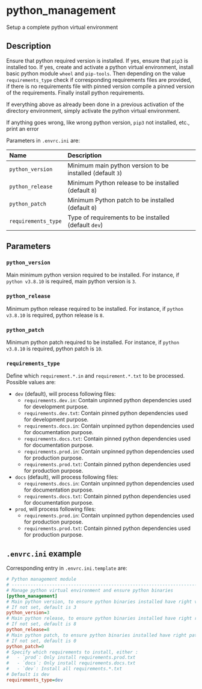 # python_management
Setup a complete python virtual environment

## Description

Ensure that python required version is installed. If yes, ensure that `pip3`
is installed too. If yes, create and activate a python virtual environment,
install basic python module `wheel` and `pip-tools`. Then depending on the
value `requirements_type` check if corresponding requirements files are
provided, if there is no requirements file with pinned version compile a
pinned version of the requirements. Finally install python requirements.

If everything above as already been done in a previous activation of the
directory environment, simply activate the python virtual environment.

If anything goes wrong, like wrong python version, `pip3` not installed,
etc., print an error

Parameters in `.envrc.ini` are:

<center>

| Name                | Description                                               |
| :------------------ | :-------------------------------------------------------- |
| `python_version`    | Minimum main python version to be installed (default `3`) |
| `python_release`    | Minimum Python release to be installed (default `8`)      |
| `python_patch`      | Minimum Python patch to be installed (default `0`)        |
| `requirements_type` | Type of requirements to be installed (default `dev`)      |

</center>

## Parameters

### `python_version`

Main minimum python version required to be installed. For instance, if
`python v3.8.10` is required, main python version is `3`.

### `python_release`

Minimum python release required to be installed. For instance, if
`python v3.8.10` is required, python release is `8`.

### `python_patch`

Minimum python patch required to be installed. For instance, if
`python v3.8.10` is required, python patch is `10`.

### `requirements_type`

Define which `requirement.*.in` and `requirement.*.txt` to be processed.
Possible values are:

- `dev` (default), will process following files:
    - `requirements.dev.in`: Contain unpinned python dependencies used for
      development purpose.
    - `requirements.dev.txt`: Contain pinned python dependencies used for
      development purpose.
    - `requirements.docs.in`: Contain unpinned python dependencies used for
      documentation purpose.
    - `requirements.docs.txt`: Contain pinned python dependencies used for
      documentation purpose.
    - `requirements.prod.in`: Contain unpinned python dependencies used for
      production purpose.
    - `requirements.prod.txt`: Contain pinned python dependencies used for
      production purpose.
- `docs` (default), will process following files:
    - `requirements.docs.in`: Contain unpinned python dependencies used for
      documentation purpose.
    - `requirements.docs.txt`: Contain pinned python dependencies used for
      documentation purpose.
- `prod`, will process following files:
    - `requirements.prod.in`: Contain unpinned python dependencies used for
      production purpose.
    - `requirements.prod.txt`: Contain pinned python dependencies used for
      production purpose.

## `.envrc.ini` example

Corresponding entry in `.envrc.ini.template` are:

```ini
# Python management module
# ------------------------------------------------------------------------------
# Manage python virtual environment and ensure python binaries
[python_management]
# Main python version, to ensure python binaries installed have right version
# If not set, default is 3
python_version=3
# Main python release, to ensure python binaries installed have right release
# If not set, default is 8
python_release=8
# Main python patch, to ensure python binaries installed have right patch
# If not set, default is 0
python_patch=0
# Specify which requirements to install, either :
#   - `prod`: Only install requirements.prod.txt
#   - `docs`: Only install requirements.docs.txt
#   - `dev`: Install all requirements.*.txt
# Default is dev
requirements_type=dev
```
